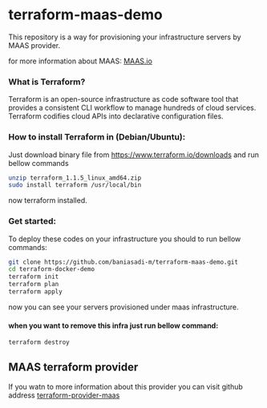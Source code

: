 # terraform-maas-demo

This repository is a way for provisioning  your infrastructure servers by MAAS provider.

for more information about MAAS: [MAAS.io](https://maas.io/)

### What is Terraform?
Terraform is an open-source infrastructure as code software tool that provides a consistent CLI workflow to manage hundreds of cloud services. Terraform codifies cloud APIs into declarative configuration files.

### How to install Terraform in (Debian/Ubuntu):
Just download binary file  from  https://www.terraform.io/downloads and run bellow commands

```bash
unzip terraform_1.1.5_linux_amd64.zip
sudo install terraform /usr/local/bin
```

now terraform installed.

### Get started:

To deploy these codes on your infrastructure you should to run bellow commands:

```bash
git clone https://github.com/baniasadi-m/terraform-maas-demo.git
cd terraform-docker-demo
terraform init
terraform plan 
terraform apply
```

now you can see your servers provisioned under maas infrastructure.



#### when you want to remove this infra just run bellow command:

```bash
terraform destroy
```

## MAAS terraform provider

If you watn to  more information about this provider you can visit github address [terraform-provider-maas](https://github.com/negronjl/terraform-provider-maas)

